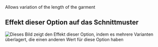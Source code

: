 Allows variation of the length of the garment

## Effekt dieser Option auf das Schnittmuster

![Dieses Bild zeigt den Effekt dieser Option, indem es mehrere Varianten überlagert, die einen anderen Wert für diese Option haben](tiberius_lengthbonus_sample.svg "Effekt dieser Option auf das Schnittmuster")
